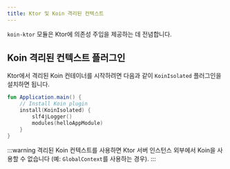 ```yaml
---
title: Ktor 및 Koin 격리된 컨텍스트
---
```


`koin-ktor` 모듈은 Ktor에 의존성 주입을 제공하는 데 전념합니다.

## Koin 격리된 컨텍스트 플러그인

Ktor에서 격리된 Koin 컨테이너를 시작하려면 다음과 같이 `KoinIsolated` 플러그인을 설치하면 됩니다.

```kotlin
fun Application.main() {
    // Install Koin plugin
    install(KoinIsolated) {
        slf4jLogger()
        modules(helloAppModule)
    }
}
```

:::warning
격리된 Koin 컨텍스트를 사용하면 Ktor 서버 인스턴스 외부에서 Koin을 사용할 수 없습니다 (예: `GlobalContext`를 사용하는 경우).
:::